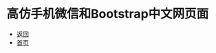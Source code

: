 # 高仿手机微信和Bootstrap中文网页面

- [返回](https://github.com/karl1901/studyword/tree/master/%E5%A4%A7%E4%B8%80%E5%AD%A6%E4%B9%A0%E7%9F%A5%E8%AF%86%E7%82%B9/web/README.md)
- [首页](https://github.com/karl1901/studyword/blob/master/README.md)  

